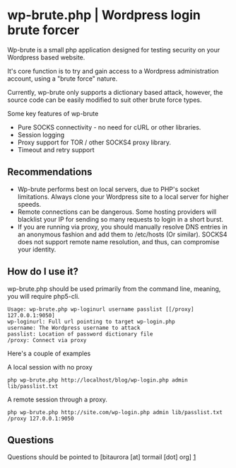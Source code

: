 

wp-brute.php | Wordpress login brute forcer
================================

Wp-brute is a small php application designed for testing security on your Wordpress based website.

It's core function is to try and gain access to a Wordpress administration account, using a "brute force" nature.

Currently, wp-brute only supports a dictionary based attack, however, the source code can be easily modified to suit other brute force types.

Some key features of wp-brute

* Pure SOCKS connectivity - no need for cURL or other libraries.
* Session logging
* Proxy support for TOR / other SOCKS4 proxy library.
* Timeout and retry support

Recommendations
-------------------------

* Wp-brute performs best on local servers, due to PHP's socket limitations. Always clone your Wordpress site to a local server for higher speeds.
* Remote connections can be dangerous. Some hosting providers will blacklist your IP for sending so many requests to login in a short burst.
* If you are running via proxy, you should manually resolve DNS entries in an anonymous fashion and add them to /etc/hosts (Or similar). SOCKS4 does not support remote name resolution, and thus, can compromise your identity.

How do I use it?
-------------------------

wp-brute.php should be used primarily from the command line, meaning, you will require php5-cli.

	Usage: wp-brute.php wp-loginurl username passlist [[/proxy] 127.0.0.1:9050]
	wp-loginurl: Full url pointing to target wp-login.php
	username: The Wordpress username to attack
	passlist: Location of password dictionary file
	/proxy: Connect via proxy

Here's a couple of examples

A local session with no proxy

	php wp-brute.php http://localhost/blog/wp-login.php admin lib/passlist.txt
	
A remote session through a proxy.

	php wp-brute.php http://site.com/wp-login.php admin lib/passlist.txt /proxy 127.0.0.1:9050

Questions
--------------------

Questions should be pointed to [bitaurora [at] tormail [dot] org] [1]

  [1]: mailto:bitaurora@tormail.org        "bitaurora [at] tormail [dot] org"

